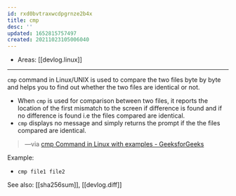 ```yaml
---
id: rxd0bvtraxwcdpgrnze2b4x
title: cmp
desc: ''
updated: 1652815757497
created: 20211023105006040
---
```


- Areas: [[devlog.linux]]

---

`cmp` command in Linux/UNIX is used to compare the two files byte by byte and helps you to find out whether the two files are identical or not.

- When `cmp` is used for comparison between two files, it reports the location of the first mismatch to the screen if difference is found and if no difference is found i.e the files compared are identical.
- `cmp` displays no message and simply returns the prompt if the the files compared are identical.

> —via [cmp Command in Linux with examples - GeeksforGeeks](https://www.geeksforgeeks.org/cmp-command-in-linux-with-examples/)

Example:

- `cmp file1 file2`

See also: [[sha256sum]], [[devlog.diff]]
